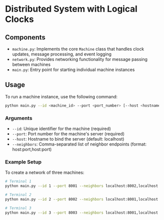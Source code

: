 # Distributed System with Logical Clocks

## Components

- `machine.py`: Implements the core `Machine` class that handles clock updates, message processing, and event logging
- `network.py`: Provides networking functionality for message passing between machines
- `main.py`: Entry point for starting individual machine instances

## Usage

To run a machine instance, use the following command:

```bash
python main.py --id <machine_id> --port <port_number> [--host <hostname>] [--neighbors <neighbor_list>]
```

### Arguments

- `--id`: Unique identifier for the machine (required)
- `--port`: Port number for the machine's server (required)
- `--host`: Hostname to bind the server (default: localhost)
- `--neighbors`: Comma-separated list of neighbor endpoints (format: host:port,host:port)

### Example Setup

To create a network of three machines:

```bash
# Terminal 1
python main.py --id 1 --port 8001 --neighbors localhost:8002,localhost:8003

# Terminal 2
python main.py --id 2 --port 8002 --neighbors localhost:8001,localhost:8003

# Terminal 3
python main.py --id 3 --port 8003 --neighbors localhost:8001,localhost:8002
```